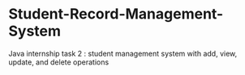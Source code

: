 # Student-Record-Management-System
Java internship task 2 :  student management system with add, view, update, and delete operations
